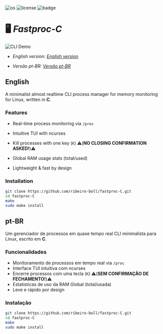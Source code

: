 ![os](https://camo.githubusercontent.com/e6d28433c0c1041770537fc7f5af3110f9d9cb0b8e8aded756769aebdba81135/68747470733a2f2f696d672e736869656c64732e696f2f62616467652f2d4c696e75782d677265793f6c6f676f3d6c696e7578)
![license](https://img.shields.io/badge/License-Unlicense-green)  ![badge](https://img.shields.io/badge/Lang-C-blue)
# 🖥️ *Fastproc-C* 
![CLI Demo](https://media4.giphy.com/media/v1.Y2lkPTc5MGI3NjExNHB4OWQwd2h1eXF2M2RhaWdtdm12NmkyY2I3YjdrdHFtMDMxNXZoZCZlcD12MV9pbnRlcm5hbF9naWZfYnlfaWQmY3Q9Zw/jHZeHPMkhkCbgRcmfx/giphy.gif)


- *English version: [English version](#English)*

- *Versão pt-BR: [Versão pt-BR](#pt-BR)*

## English

A minimalist almost realtime CLI process manager for memory monitoring for Linux, written in **C**.  

### Features
-  Real-time process monitoring via `/proc`
-  Intuitive TUI with ncurses
-  Kill processes with one key (`K`)  ⚠️(**NO CLOSING CONFIRMATION ASKED!**)⚠️


-  Global RAM usage stats (total/used)
-  Lightweight & fast by design

### Installation
```bash
git clone https://github.com/ribeiro-boll/fastproc-C.git
cd fastproc-C
make
sudo make install
```

## pt-BR

Um gerenciador de processos em quase tempo real CLI minimalista para Linux, escrito em **C**.  

### Funcionalidades
- Monitoramento de processos em tempo real via `/proc`
- Interface TUI intuitiva com ncurses
- Encerre processos com uma tecla (`K`)  ⚠️(**SEM CONFIRMAÇÃO DE FECHAMENTO!**)⚠️
- Estatísticas de uso da RAM Global (total/usada)
- Leve e rápido por design

### Instalação
```bash
git clone https://github.com/ribeiro-boll/fastproc-C.git
cd fastproc-C
make
sudo make install
```
